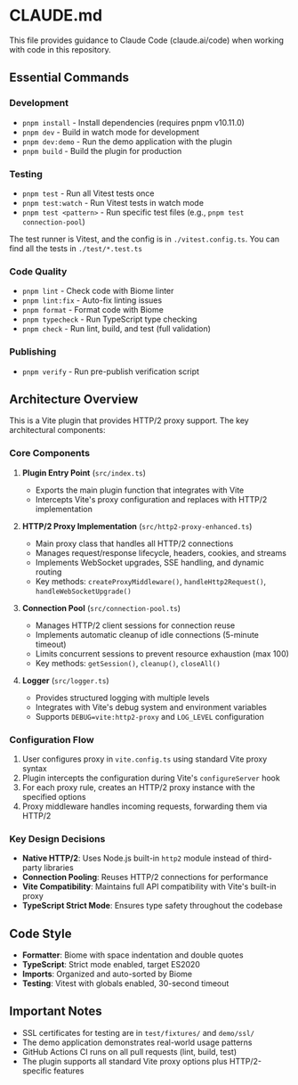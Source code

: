 # CLAUDE.md

This file provides guidance to Claude Code (claude.ai/code) when working with code in this repository.

## Essential Commands

### Development
- `pnpm install` - Install dependencies (requires pnpm v10.11.0)
- `pnpm dev` - Build in watch mode for development
- `pnpm dev:demo` - Run the demo application with the plugin
- `pnpm build` - Build the plugin for production

### Testing
- `pnpm test` - Run all Vitest tests once
- `pnpm test:watch` - Run Vitest tests in watch mode
- `pnpm test <pattern>` - Run specific test files (e.g., `pnpm test connection-pool`)

The test runner is Vitest, and the config is in `./vitest.config.ts`.
You can find all the tests in `./test/*.test.ts`

### Code Quality
- `pnpm lint` - Check code with Biome linter
- `pnpm lint:fix` - Auto-fix linting issues
- `pnpm format` - Format code with Biome
- `pnpm typecheck` - Run TypeScript type checking
- `pnpm check` - Run lint, build, and test (full validation)

### Publishing
- `pnpm verify` - Run pre-publish verification script

## Architecture Overview

This is a Vite plugin that provides HTTP/2 proxy support. The key architectural components:

### Core Components

1. **Plugin Entry Point** (`src/index.ts`)
   - Exports the main plugin function that integrates with Vite
   - Intercepts Vite's proxy configuration and replaces with HTTP/2 implementation

2. **HTTP/2 Proxy Implementation** (`src/http2-proxy-enhanced.ts`)
   - Main proxy class that handles all HTTP/2 connections
   - Manages request/response lifecycle, headers, cookies, and streams
   - Implements WebSocket upgrades, SSE handling, and dynamic routing
   - Key methods: `createProxyMiddleware()`, `handleHttp2Request()`, `handleWebSocketUpgrade()`

3. **Connection Pool** (`src/connection-pool.ts`)
   - Manages HTTP/2 client sessions for connection reuse
   - Implements automatic cleanup of idle connections (5-minute timeout)
   - Limits concurrent sessions to prevent resource exhaustion (max 100)
   - Key methods: `getSession()`, `cleanup()`, `closeAll()`

4. **Logger** (`src/logger.ts`)
   - Provides structured logging with multiple levels
   - Integrates with Vite's debug system and environment variables
   - Supports `DEBUG=vite:http2-proxy` and `LOG_LEVEL` configuration

### Configuration Flow

1. User configures proxy in `vite.config.ts` using standard Vite proxy syntax
2. Plugin intercepts the configuration during Vite's `configureServer` hook
3. For each proxy rule, creates an HTTP/2 proxy instance with the specified options
4. Proxy middleware handles incoming requests, forwarding them via HTTP/2

### Key Design Decisions

- **Native HTTP/2**: Uses Node.js built-in `http2` module instead of third-party libraries
- **Connection Pooling**: Reuses HTTP/2 connections for performance
- **Vite Compatibility**: Maintains full API compatibility with Vite's built-in proxy
- **TypeScript Strict Mode**: Ensures type safety throughout the codebase

## Code Style

- **Formatter**: Biome with space indentation and double quotes
- **TypeScript**: Strict mode enabled, target ES2020
- **Imports**: Organized and auto-sorted by Biome
- **Testing**: Vitest with globals enabled, 30-second timeout

## Important Notes

- SSL certificates for testing are in `test/fixtures/` and `demo/ssl/`
- The demo application demonstrates real-world usage patterns
- GitHub Actions CI runs on all pull requests (lint, build, test)
- The plugin supports all standard Vite proxy options plus HTTP/2-specific features